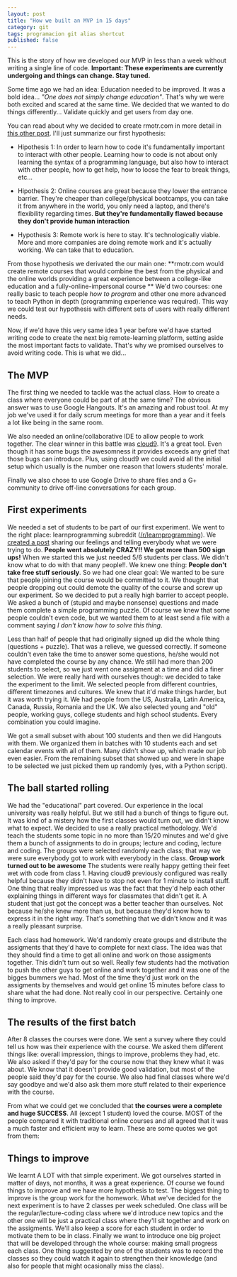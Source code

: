 ```yaml
---
layout: post
title: "How we built an MVP in 15 days"
category: git
tags: programacion git alias shortcut
published: false
---
```


This is the story of how we developed our MVP in less than a week without writing a single line of code. **Important: These experiments are currently undergoing and things can change. Stay tuned.**

Some time ago we had an idea: Education needed to be improved. It was a bold idea... _"One does not simply change education"_. That's why we were both excited and scared at the same time. We decided that we wanted to do things differently... Validate quickly and get users from day one.


You can read about why we decided to create rmotr.com in more detail in [this other post](). I'll just summarize our first hypothesis:

* Hipothesis 1: In order to learn how to code it's fundamentally important to interact with other people. Learning how to code is not about only learning the syntax of a programming language, but also how to interact with other people, how to get help, how to loose the fear to break things, etc...

* Hipothesis 2: Online courses are great because they lower the entrance barrier. They're cheaper than college/physical bootcamps, you can take it from anywhere in the world, you only need a laptop, and there's flexibility regarding times. **But they're fundamentally flawed because they don't provide human interaction**

* Hypothesis 3: Remote work is here to stay. It's technologically viable. More and more companies are doing remote work and it's actually working. We can take that to education.

From those hypothesis we derivated the our main one: **rmotr.com would create remote courses that would combine the best from the physical and the online worlds providing a great experience between a college-like education and a fully-online-impersonal course ** We'd two courses: one really basic to teach people _how to program_ and other one more advanced to teach Python in depth (programming experience was required). This way we could test our hypothesis with different sets of users with really different needs.

Now, if we'd have this very same idea 1 year before we'd have started writing code to create the next big remote-learning platform, setting aside the most important facts to validate. That's why we promised ourselves to avoid writing code. This is what we did...

## The MVP

The first thing we needed to tackle was the actual class. How to create a class where everyone could be part of at the same time? The obvious answer was to use Google Hangouts. It's an amazing and robust tool. At my job we've used it for daily scrum meetings for more than a year and it feels a lot like being in the same room.

We also needed an online/collaborative IDE to allow people to work together. The clear winner in this battle was [cloud9](). It's a great tool. Even though it has some bugs the awesomness it provides exceeds any grief that those bugs can introduce. Plus, using cloud9 we could avoid all the initial setup which usually is the number one reason that lowers students' morale.

Finally we also chose to use Google Drive to share files and a G+ community to drive off-line conversations for each group.

## First experiments

We needed a set of students to be part of our first experiment. We went to the right place: learnprogramming subreddit ([/r/learnprogramming]()). We [created a post]() sharing our feelings and telling everybody what we were trying to do. **People went absolutely CRAZY!! We got more than 500 sign ups!** When we started this we just needed 5/6 students per class. We didn't know what to do with that many people!!. We knew one thing: **People don't take free stuff seriously**. So we had one clear goal: We wanted to be sure that people joining the course would be committed to it. We thought that people dropping out could demote the quality of the course and screw up our experiment. So we decided to put a really high barrier to accept people. We asked a bunch of (stupid and maybe nonsense) questions and made them complete a simple programming puzzle. Of course we knew that some people couldn't even code, but we wanted them to at least send a file with a comment saying _I don't know how to solve this thing_.

Less than half of people that had originally signed up did the whole thing (questions + puzzle). That was a relieve, we guessed correctly. If someone couldn't even take the time to answer some questions, he/she would not have completed the course by any chance. We still had more than 200 students to select, so we just went one assigment at a time and did a finer selection. We were really hard with ourselves though: we decided to take the experiment to the limit. We selected people from different countries, different timezones and cultures. We knew that it'd make things harder, but it was worth trying it. We had people from the US, Australia, Latin America, Canada, Russia, Romania and the UK. We also selected young and "old" people, working guys, college students and high school students. Every combination you could imagine.

We got a small subset with about 100 students and then we did Hangouts with them. We organized them in batches with 10 students each and set calendar events with all of them. Many didn't show up, which made our job even easier. From the remaining subset that showed up and were in shape to be selected we just picked them up randomly (yes, with a Python script).

## The ball started rolling

We had the "educational" part covered. Our experience in the local university was really helpful. But we still had a bunch of things to figure out. It was kind of a mistery how the first classes would turn out, we didn't know what to expect. We decided to use a really practical methodology. We'd teach the students some topic in no more than 15/20 minutes and we'd give them a bunch of assignments to do in groups; lecture and coding, lecture and coding. The groups were selected randomly each class; that way we were sure everybody got to work with everybody in the class. **Group work turned out to be awesome** The students were really happy getting their feet wet with code from class 1. Having cloud9 previously configured was really helpful because they didn't have to stop not even for 1 minute to install stuff. One thing that really impressed us was the fact that they'd help each other explaining things in different ways for classmates that didn't get it. A student that just got the concept was a better teacher than ourselves. Not because he/she knew more than us, but because they'd know how to express it in the right way. That's something that we didn't know and it was a really pleasant surprise.

Each class had homework. We'd randomly create groups and distribute the assigments that they'd have to complete for next class. The idea was that they should find a time to get all online and work on those assigments together. This didn't turn out so well. Really few students had the motivation to push the other guys to get online and work together and it was one of the bigges bummers we had. Most of the time they'd just work on the assigments by themselves and would get online 15 minutes before class to share what the had done. Not really cool in our perspective. Certainly one thing to improve.

## The results of the first batch

After 8 classes the courses were done. We sent a survey where they could tell us how was their experience with the course. We asked them different things like: overall impression, things to improve, problems they had, etc. We also asked if they'd pay for the course now that they knew what it was about. We know that it doesn't provide good validation, but most of the people said they'd pay for the course. We also had final classes where we'd say goodbye and we'd also ask them more stuff related to their experience with the course.

From what we could get we concluded that **the courses were a complete and huge SUCCESS**. All (except 1 student) loved the course. MOST of the people compared it with traditional online courses and all agreed that it was a much faster and efficient way to learn. These are some quotes we got from them:



## Things to improve

We learnt A LOT with that simple experiment. We got ourselves started in matter of days, not months, it was a great experience. Of course we found things to improve and we have more hypothesis to test. The biggest thing to improve is the group work for the homework. What we've decided for the next experiment is to have 2 classes per week scheduled. One class will be the regular/lecture-coding class where we'd introduce new topics and the other one will be just a practical class where they'll sit together and work on the assigments. We'll also keep a score for each student in order to motivate them to be in class. Finally we want to introduce one big project that will be developed through the whole course: making small progress each class. One thing suggested by one of the students was to record the classes so they could watch it again to strengthen their knowledge (and also for people that might ocasionally miss the class).

